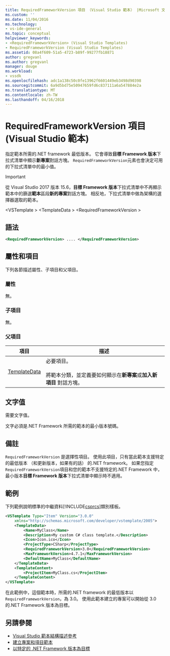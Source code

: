 ```yaml
---
title: RequiredFrameworkVersion 項目 （Visual Studio 範本） |Microsoft 文件
ms.custom: ''
ms.date: 11/04/2016
ms.technology:
- vs-ide-general
ms.topic: conceptual
helpviewer_keywords:
- <RequiredFrameworkVersion> (Visual Studio Templates)
- RequiredFrameworkVersion (Visual Studio Templates)
ms.assetid: 08a4f609-51a5-4723-b89f-99277fb18871
author: gregvanl
ms.author: gregvanl
manager: douge
ms.workload:
- vssdk
ms.openlocfilehash: adc1a138c50c0fe13962f6601449eb3498d90398
ms.sourcegitcommit: 6a9d5bd75e50947659fd6c837111a6a547884e2a
ms.translationtype: MT
ms.contentlocale: zh-TW
ms.lasthandoff: 04/16/2018
---
```

# <a name="requiredframeworkversion-element-visual-studio-templates"></a>RequiredFrameworkVersion 項目 (Visual Studio 範本)

指定範本所需的.NET framework 最低版本。 它會導致**目標 Framework 版本**下拉式清單中顯示**新專案**對話方塊。 `RequiredFrameworkVersion`元素也會決定可用的下拉式清單中的最小值。

> [!IMPORTANT]
> 從 Visual Studio 2017 版本 15.6，**目標 Framework 版本**下拉式清單中不再顯示範本中的篩選**範本**區段**新的專案**對話方塊。 相反地，下拉式清單中做為架構的選擇器選取的範本。

 \<VSTemplate > \<TemplateData > \<RequiredFrameworkVersion >

## <a name="syntax"></a>語法

```xml
<RequiredFrameworkVersion> .... </RequiredFrameworkVersion>
```

## <a name="attributes-and-elements"></a>屬性和項目
 下列各節描述屬性、子項目和父項目。

### <a name="attributes"></a>屬性
 無。

### <a name="child-elements"></a>子項目
 無。

### <a name="parent-elements"></a>父項目

|項目|描述|
|-------------|-----------------|
|[TemplateData](../extensibility/templatedata-element-visual-studio-templates.md)|必要項目。<br /><br /> 將範本分類，並定義要如何顯示在**新專案**或**加入新項目** 對話方塊。|

## <a name="text-value"></a>文字值
 需要文字值。

 文字必須是.NET Framework 所需的範本的最小版本號碼。

## <a name="remarks"></a>備註

`RequiredFrameworkVersion` 是選擇性項目。 使用此項目，只有當此範本支援特定的最低版本 （和更新版本，如果有的話） 的.NET framework。 如果您指定`RequiredFrameworkVersion`項目和您的範本不支援特定的.NET Framework 中，最小版本**目標 Framework 版本**下拉式清單中顯示時不適用。

## <a name="example"></a>範例

下列範例說明標準的中繼資料[!INCLUDE[csprcs](../data-tools/includes/csprcs_md.md)]類別樣板。

```xml
<VSTemplate Type="Item" Version="3.0.0"
    xmlns="http://schemas.microsoft.com/developer/vstemplate/2005">
    <TemplateData>
        <Name>MyClass</Name>
        <Description>My custom C# class template.</Description>
        <Icon>Icon.ico</Icon>
        <ProjectType>CSharp</ProjectType>
        <RequiredFrameworkVersion>3.0</RequiredFrameworkVersion>
        <MaxFrameworkVersion>4.7.1</MaxFrameworkVersion>
        <DefaultName>MyClass</DefaultName>
    </TemplateData>
    <TemplateContent>
        <ProjectItem>MyClass.cs</ProjectItem>
    </TemplateContent>
</VSTemplate>
```

在此範例中，這個範本時，所需的.NET framework 的最低版本以`RequiredFrameworkVersion`，為 3.0。 使用此範本建立的專案可以開始從 3.0 的.NET Framework 版本為目標。

## <a name="see-also"></a>另請參閱

- [Visual Studio 範本結構描述參考](../extensibility/visual-studio-template-schema-reference.md)
- [建立專案和項目範本](../ide/creating-project-and-item-templates.md)
- [以特定的 .NET Framework 版本為目標](../ide/targeting-a-specific-dotnet-framework-version.md)
